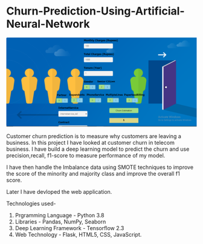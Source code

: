 # Churn-Prediction-Using-Artificial-Neural-Network
![plot](./Screenshot.png)

Customer churn prediction is to measure why customers are leaving a business. In this project I have looked at customer churn in telecom business. I have build a deep learning model to predict the churn and use precision,recall, f1-score to measure performance of my model.

I have then handle the Imbalance data using SMOTE techniques to improve the score of the minority and majority class and improve the overall f1 score.

Later I have devloped the web application.

Technologies used-

1. Prgramming Language - Python 3.8
2. Libraries - Pandas, NumPy, Seaborn
3. Deep Learning Framework - Tensorflow 2.3
4. Web Technology - Flask, HTML5, CSS, JavaScript.
